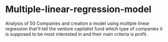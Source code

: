 # Multiple-linear-regression-model
Analysis of 50 Companies and creation a model using multiple linear regression that'll tell the venture capitalist fund which type of companies it is supposed to be most interested in and their main criteria is profit.
